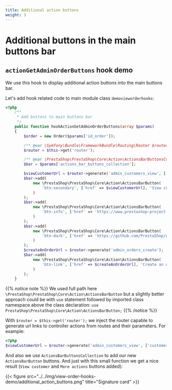 ```yaml
---
title: Additional action buttons
weight: 3
---
```


# Additional buttons in the main buttons bar

## `actionGetAdminOrderButtons` hook demo

We use this hook to display additional action buttons into the main buttons bar.

Let's add hook related code to main module class `demovieworderhooks`:

```php
<?php
    /**
     * Add buttons to main buttons bar
     */
    public function hookActionGetAdminOrderButtons(array $params)
    {
        $order = new Order($params['id_order']);

        /** @var \Symfony\Bundle\FrameworkBundle\Routing\Router $router */
        $router = $this->get('router');

        /** @var \PrestaShop\PrestaShop\Core\Action\ActionsBarButtonsCollection $bar */
        $bar = $params['actions_bar_buttons_collection'];

        $viewCustomerUrl = $router->generate('admin_customers_view', ['customerId'=> (int)$order->id_customer]);
        $bar->add(
            new \PrestaShop\PrestaShop\Core\Action\ActionsBarButton(
                'btn-secondary', ['href' => $viewCustomerUrl], 'View customer'
            )
        );
        $bar->add(
            new \PrestaShop\PrestaShop\Core\Action\ActionsBarButton(
                'btn-info', ['href' => 'https://www.prestashop-project.org/'], 'Go to prestashop'
            )
        );
        $bar->add(
            new \PrestaShop\PrestaShop\Core\Action\ActionsBarButton(
                'btn-dark', ['href' => 'https://github.com/PrestaShop/example-modules/tree/8.x/demovieworderhooks'], 'Go to GitHub'
            )
        );
        $createAnOrderUrl = $router->generate('admin_orders_create');
        $bar->add(
            new \PrestaShop\PrestaShop\Core\Action\ActionsBarButton(
                'btn-link', ['href' => $createAnOrderUrl], 'Create an order'
            )
        );
    }
```

{{% notice note %}}
We used full path here `\PrestaShop\PrestaShop\Core\Action\ActionsBarButton`
but a slightly better approach could be with `use` statement followed by imported class namespace
above the class declaration:
`use PrestaShop\PrestaShop\Core\Action\ActionsBarButton;`
{{% /notice %}}

With `$router = $this->get('router');` we inject the router capable to generate url links
to controller actions from routes and their parameters. For example: 

```php
<?php
$viewCustomerUrl = $router->generate('admin_customers_view', ['customerId'=> (int)$order->id_customer]);
```

And also we use `ActionsBarButtonsCollection` to add our new `ActionsBarButton` buttons.
And just with this small function we get a nice result (`View customer` and `More actions`
buttons added):

 {{< figure src="../../img/view-order-hooks-demo/additional_action_buttons.png" title="Signature card" >}}




